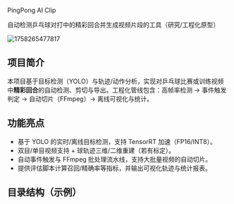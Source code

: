 PingPong AI Clip

自动检测乒乓球对打中的精彩回合并生成视频片段的工具（研究/工程化原型）

![1758265477817](images/readme/1758265477817.png)

## 项目简介

本项目基于目标检测（YOLO）与轨迹/动作分析，实现对乒乓球比赛或训练视频中**精彩回合**的自动检测、剪切与导出。工程化管线包含：高帧率检测 → 事件触发判定 → 自动切片（FFmpeg）→ 离线可视化与统计。

## 功能亮点

- 基于 YOLO 的实时/离线目标检测，支持 TensorRT 加速（FP16/INT8）。
- 双目/单目视频支持 + 球轨迹三维/二维重建（若有标定）。
- 自动事件触发与 FFmpeg 批处理流水线，支持大批量视频的自动切片。
- 提供评估脚本计算召回/精确率等指标，并输出可视化轨迹与统计报表。

## 目录结构（示例）